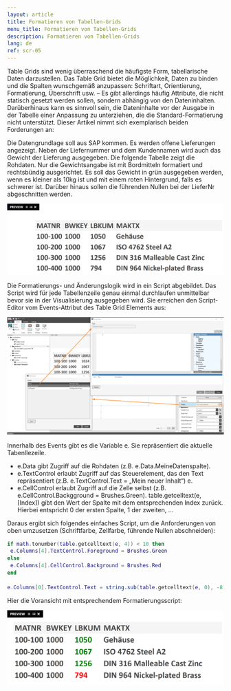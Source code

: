 ```yaml
---
layout: article
title: Formatieren von Tabellen-Grids
menu_title: Formatieren von Tabellen-Grids
description: Formatieren von Tabellen-Grids
lang: de
ref: scr-05
---
```


Table Grids sind wenig überraschend die häufigste Form, tabellarische Daten darzustellen. Das Table Grid bietet die Möglichkeit, Daten zu binden und die Spalten wunschgemäß anzupassen: Schriftart, Orientierung, Formatierung, Überschrift usw. – Es gibt allerdings häufig Attribute, die nicht statisch gesetzt werden sollen, sondern abhängig von den Dateninhalten. Darüberhinaus kann es sinnvoll sein, die Dateninhalte vor der Ausgabe in der Tabelle einer Anpassung zu unterziehen, die die Standard-Formatierung nicht unterstützt. Dieser Artikel nimmt sich exemplarisch beiden Forderungen an:

Die Datengrundlage soll aus SAP kommen. Es werden offene Lieferungen angezeigt. Neben der Liefernummer und dem Kundennamen wird auch das Gewicht der Lieferung ausgegeben. Die folgende Tabelle zeigt die Rohdaten. Nur die Gewichtsangabe ist mit Bordmitteln formatiert und rechtsbündig ausgerichtet. Es soll das Gewicht in grün ausgegeben werden, wenn es kleiner als 10kg ist und mit einem roten Hintergrund, falls es schwerer ist. Darüber hinaus sollen die führenden Nullen bei der LieferNr abgeschnitten werden.



![image_1](/assets/images/scripting/format-table/Scripting_TableGrid_Formatieren_01.png)



Die Formatierungs- und Änderungslogik wird in ein Script abgebildet. Das Script wird für jede Tabellenzeile genau einmal durchlaufen unmittelbar bevor sie in der Visualisierung ausgegeben wird. Sie erreichen den Script-Editor vom Events-Attribut des Table Grid Elements aus:



![image_1](/assets/images/scripting/format-table/Scripting_TableGrid_Formatieren_02.png)



Innerhalb des Events gibt es die Variable e. Sie repräsentiert die aktuelle Tabenllezeile.

* e.Data gibt Zugriff auf die Rohdaten (z.B. e.Data.MeineDatenspalte).
* e.TextControl erlaubt Zugriff auf das Steuerelement, das den Text repräsentiert (z.B. e.TextControl.Text = „Mein neuer Inhalt“)  e.
* e.CellControl erlaubt Zugriff auf die Zelle selbst (z.B. e.CellControl.Backgground = Brushes.Green).
table.getcelltext(e, [Index]) gibt den Wert der Spalte mit dem entsprechenden Index zurück. Hierbei entspricht 0 der ersten Spalte, 1 der zweiten, …

Daraus ergibt sich folgendes einfaches Script, um die Anforderungen von oben umzusetzen (Schriftfarbe, Zellfarbe, führende Nullen abschneiden):



```lua
if math.tonumber(table.getcelltext(e, 4)) < 10 then
 e.Columns[4].TextControl.Foreground = Brushes.Green
else
 e.Columns[4].CellControl.Background = Brushes.Red
end

e.Columns[0].TextControl.Text = string.sub(table.getcelltext(e, 0), -8)
```

Hier die Voransicht mit entsprechendem Formatierungsscript:



![image_1](/assets/images/scripting/format-table/Scripting_TableGrid_Formatieren_03.png)
